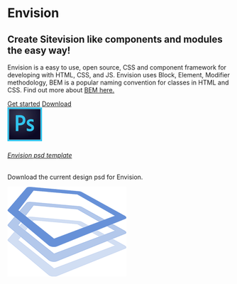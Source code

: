 <main>
   <div class="env-d--flex env-justify-content--center sv-home__content">
      <div class="env-p-around--xxx-large sv-home__item">
         <h1 class="sv-home__title env-m-bottom--xxx-small">Envision</h1>
         <h2 class="sv-home__subheader">Create Sitevision like components and modules the easy way!</h2>
         <p class="env-p-top--large sv-home__text env-m-bottom--large">Envision is a easy to use, open source, CSS and component framework for developing with HTML, CSS, and JS. Envision uses Block, Element, Modifier methodology, BEM is a popular naming convention for classes in HTML and CSS. Find out more about <a href="https://en.bem.info/methodology/quick-start/">BEM here.</a></p>
         <div class="env-p-top--large env-m-bottom--xxx-large">
            <a class="env-button sv-home-button__size env-button--primary env-m-right--x-small env-color--lightest" href="/getting-started/introduction/">Get started</a>
            <a class="env-button sv-home-button__size env-button--link env-border" href="https://github.com/sitevision/envision/archive/master.zip">Download</a>
         </div>
         <article class="env-media env-media--center env-p-top--xxx-large">
            <div class="env-media__figure env-p-right--small">
               <a href="/images/envision.psd" aria-label="Download envision psd template">
                  <img class="env-image env-image--medium" src="/images/ps.png" alt="">
               </a>
            </div>
            <div class="env-media__body">
               <h6 class="env-text">
                  <a href="/images/envision.psd">Envision psd template</a>
               </h6>
               <p class="sv-home-media__text">Download the current design psd for Envision.</p>
            </div>
         </article>
      </div>
      <div class="env-p-around--xxx-large sv-home__item sv-home__env-logo">
         <img class="env-image" src="/images/envision_logo.png" alt="">
      </div>
   </div>
</main>
